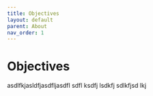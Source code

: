 ```yaml
---
title: Objectives
layout: default
parent: About
nav_order: 1
---
```


# Objectives

asdlfkjasldfjasdfljasdfl sdfl ksdfj lsdkfj sdlkfjsd lkj 

